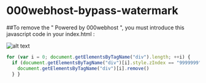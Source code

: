 # 000webhost-bypass-watermark

##To remove the " Powered by 000webhost ", you must introduce this javascript code in your index.html :

![alt text](https://cdn.000webhost.com/000webhost/logo/footer-powered-by-000webhost-white2.png)

```javascript
for (var i = 0; document.getElementsByTagName("div").length; ++i) {
  if (document.getElementsByTagName("div")[i].style.zIndex == "9999999") {
    document.getElementsByTagName("div")[i].remove()
  } }
```

